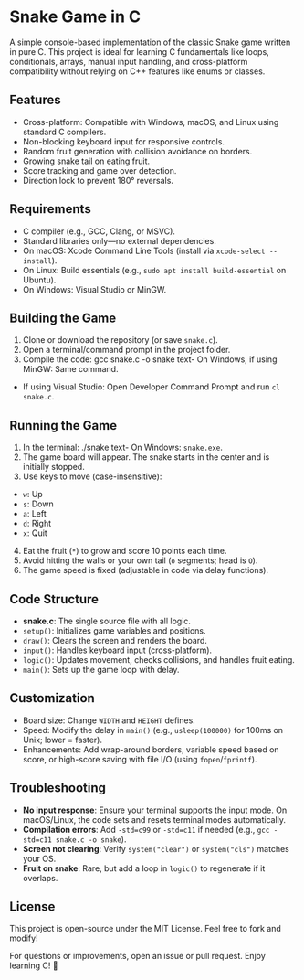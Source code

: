 # Snake Game in C

A simple console-based implementation of the classic Snake game written in pure C. This project is ideal for learning C fundamentals like loops, conditionals, arrays, manual input handling, and cross-platform compatibility without relying on C++ features like enums or classes.

## Features
- Cross-platform: Compatible with Windows, macOS, and Linux using standard C compilers.
- Non-blocking keyboard input for responsive controls.
- Random fruit generation with collision avoidance on borders.
- Growing snake tail on eating fruit.
- Score tracking and game over detection.
- Direction lock to prevent 180° reversals.

## Requirements
- C compiler (e.g., GCC, Clang, or MSVC).
- Standard libraries only—no external dependencies.
- On macOS: Xcode Command Line Tools (install via `xcode-select --install`).
- On Linux: Build essentials (e.g., `sudo apt install build-essential` on Ubuntu).
- On Windows: Visual Studio or MinGW.

## Building the Game
1. Clone or download the repository (or save `snake.c`).
2. Open a terminal/command prompt in the project folder.
3. Compile the code:
gcc snake.c -o snake
text- On Windows, if using MinGW: Same command.
- If using Visual Studio: Open Developer Command Prompt and run `cl snake.c`.

## Running the Game
1. In the terminal:
./snake
text- On Windows: `snake.exe`.
2. The game board will appear. The snake starts in the center and is initially stopped.
3. Use keys to move (case-insensitive):
- `w`: Up
- `s`: Down
- `a`: Left
- `d`: Right
- `x`: Quit
4. Eat the fruit (`*`) to grow and score 10 points each time.
5. Avoid hitting the walls or your own tail (`o` segments; head is `O`).
6. The game speed is fixed (adjustable in code via delay functions).

## Code Structure
- **snake.c**: The single source file with all logic.
- `setup()`: Initializes game variables and positions.
- `draw()`: Clears the screen and renders the board.
- `input()`: Handles keyboard input (cross-platform).
- `logic()`: Updates movement, checks collisions, and handles fruit eating.
- `main()`: Sets up the game loop with delay.

## Customization
- Board size: Change `WIDTH` and `HEIGHT` defines.
- Speed: Modify the delay in `main()` (e.g., `usleep(100000)` for 100ms on Unix; lower = faster).
- Enhancements: Add wrap-around borders, variable speed based on score, or high-score saving with file I/O (using `fopen`/`fprintf`).

## Troubleshooting
- **No input response**: Ensure your terminal supports the input mode. On macOS/Linux, the code sets and resets terminal modes automatically.
- **Compilation errors**: Add `-std=c99` or `-std=c11` if needed (e.g., `gcc -std=c11 snake.c -o snake`).
- **Screen not clearing**: Verify `system("clear")` or `system("cls")` matches your OS.
- **Fruit on snake**: Rare, but add a loop in `logic()` to regenerate if it overlaps.

## License
This project is open-source under the MIT License. Feel free to fork and modify!

For questions or improvements, open an issue or pull request. Enjoy learning C! 🐍